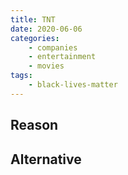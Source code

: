 ```yaml
---
title: TNT
date: 2020-06-06
categories:
    - companies
    - entertainment
    - movies
tags:
    - black-lives-matter
---
```


## Reason


## Alternative

